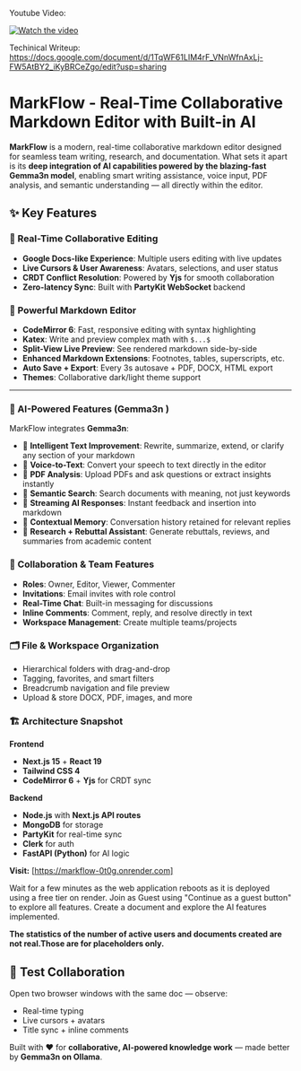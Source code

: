 Youtube Video:


[![Watch the video](https://img.youtube.com/vi/ZwIchsSFEnQ/0.jpg)](https://www.youtube.com/watch?v=ZwIchsSFEnQ)

Techinical Writeup: 
https://docs.google.com/document/d/1TqWF61LIM4rF_VNnWfnAxLj-FW5AtBY2_iKyBRCeZgo/edit?usp=sharing


# MarkFlow - Real-Time Collaborative Markdown Editor with Built-in AI

**MarkFlow** is a modern, real-time collaborative markdown editor designed for seamless team writing, research, and documentation. What sets it apart is its **deep integration of AI capabilities powered by the blazing-fast Gemma3n model**, enabling smart writing assistance, voice input, PDF analysis, and semantic understanding — all directly within the editor.


## ✨ Key Features

### 🔄 Real-Time Collaborative Editing

* **Google Docs-like Experience**: Multiple users editing with live updates
* **Live Cursors & User Awareness**: Avatars, selections, and user status
* **CRDT Conflict Resolution**: Powered by **Yjs** for smooth collaboration
* **Zero-latency Sync**: Built with **PartyKit WebSocket** backend

### 📝 Powerful Markdown Editor

* **CodeMirror 6**: Fast, responsive editing with syntax highlighting
* **Katex**: Write and preview complex math with `$...$`
* **Split-View Live Preview**: See rendered markdown side-by-side
* **Enhanced Markdown Extensions**: Footnotes, tables, superscripts, etc.
* **Auto Save + Export**: Every 3s autosave + PDF, DOCX, HTML export
* **Themes**: Collaborative dark/light theme support

---

### 🤖 AI-Powered Features (Gemma3n )

MarkFlow integrates **Gemma3n**:

* 🧠 **Intelligent Text Improvement**: Rewrite, summarize, extend, or clarify any section of your markdown
* 🎤 **Voice-to-Text**: Convert your speech to text directly in the editor
* 📄 **PDF Analysis**: Upload PDFs and ask questions or extract insights instantly
* 🔎 **Semantic Search**: Search documents with meaning, not just keywords
* 🧩 **Streaming AI Responses**: Instant feedback and insertion into markdown
* 🧬 **Contextual Memory**: Conversation history retained for relevant replies
* 🧾 **Research + Rebuttal Assistant**: Generate rebuttals, reviews, and summaries from academic content


### 👥 Collaboration & Team Features

* **Roles**: Owner, Editor, Viewer, Commenter
* **Invitations**: Email invites with role control
* **Real-Time Chat**: Built-in messaging for discussions
* **Inline Comments**: Comment, reply, and resolve directly in text
* **Workspace Management**: Create multiple teams/projects

### 🗂️ File & Workspace Organization

* Hierarchical folders with drag-and-drop
* Tagging, favorites, and smart filters
* Breadcrumb navigation and file preview
* Upload & store DOCX, PDF, images, and more


### 🏗️ Architecture Snapshot

**Frontend**

* **Next.js 15** + **React 19**
* **Tailwind CSS 4**
* **CodeMirror 6** + **Yjs** for CRDT sync

**Backend**

* **Node.js** with **Next.js API routes**
* **MongoDB** for storage
* **PartyKit** for real-time sync
* **Clerk** for auth
* **FastAPI (Python)** for AI logic


**Visit:** [https://markflow-0t0g.onrender.com]

Wait for a few minutes as the web application reboots as it is deployed using a free tier on render.
Join as Guest using "Continue as a guest button" to explore all features. 
Create a document and explore the AI features implemented.

**The statistics of the number of active users and documents created are not real.Those are for placeholders only.**

## 🧪 Test Collaboration

Open two browser windows with the same doc — observe:

* Real-time typing
* Live cursors + avatars
* Title sync + inline comments


Built with ❤️ for **collaborative, AI-powered knowledge work** — made better by **Gemma3n on Ollama**.
